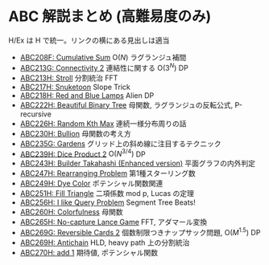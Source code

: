 # ABC 解説まとめ (高難易度のみ)

H/Ex は H で統一。リンクの横にある見出しは適当

- [ABC208F: Cumulative Sum](https://atcoder.jp/editorial_from_task?id=2195&taskScreenName=abc208_f) $\mathrm{O}(N)$ ラグランジュ補間
- [ABC213G: Connectivity 2](https://atcoder.jp/editorial_from_task?id=2392&taskScreenName=abc213_g) 連結性に関する $\mathrm{O}(3^N)$ DP
- [ABC213H: Stroll](https://atcoder.jp/editorial_from_task?id=2396&taskScreenName=abc213_h) 分割統治 FFT
- [ABC217H: Snuketoon](https://atcoder.jp/editorial_from_task?id=2581&taskScreenName=abc217_h) Slope Trick
- [ABC218H: Red and Blue Lamps](https://atcoder.jp/editorial_from_task?id=2621&taskScreenName=abc218_h) Alien DP
- [ABC222H: Beautiful Binary Tree](https://atcoder.jp/editorial_from_task?id=2742&taskScreenName=abc222_h) 母関数, ラグランジュの反転公式, P-recursive 
- [ABC226H: Random Kth Max](https://atcoder.jp/editorial_from_task?id=2879&taskScreenName=abc226_h) 連続一様分布周りの話
- [ABC230H: Bullion](https://atcoder.jp/editorial_from_task?id=3003&taskScreenName=abc230_h) 母関数の考え方
- [ABC235G: Gardens](https://atcoder.jp/editorial_from_task?id=3252&taskScreenName=abc235_g) グリッド上の斜め線に注目するテクニック
- [ABC239H: Dice Product 2](https://atcoder.jp/editorial_from_task?id=3357&taskScreenName=abc239_h) $\mathrm{O}(N^{3/4})$ DP
- [ABC243H: Builder Takahashi (Enhanced version)](https://atcoder.jp/editorial_from_task?id=3546&taskScreenName=abc243_h) 平面グラフの内外判定
- [ABC247H: Rearranging Problem](https://atcoder.jp/editorial_from_task?id=3737&taskScreenName=abc247_h) 第1種スターリング数
- [ABC249H: Dye Color](https://atcoder.jp/editorial_from_task?id=3843&taskScreenName=abc249_h) ポテンシャル関数関連
- [ABC251H: Fill Triangle](https://atcoder.jp/editorial_from_task?id=3954&taskScreenName=abc251_h) 二項係数 mod p, Lucas の定理 
- [ABC256H: I like Query Problem](https://atcoder.jp/editorial_from_task?id=4113&taskScreenName=abc256_h) Segment Tree Beats!
- [ABC260H: Colorfulness](https://atcoder.jp/editorial_from_task?id=4434&taskScreenName=abc260_h) 母関数
- [ABC265H: No-capture Lance Game](https://atcoder.jp/editorial_from_task?id=4577&taskScreenName=abc265_h) FFT, アダマール変換
- [ABC269G: Reversible Cards 2](https://atcoder.jp/contests/abc269/editorial/4841) 個数制限つきナップサック問題, $\mathrm{O}(M^{1.5})$ DP
- [ABC269H: Antichain](https://atcoder.jp/contests/abc269/editorial/4838) HLD, heavy path 上の分割統治
- [ABC270H: add 1](https://atcoder.jp/contests/abc270/editorial/4891) 期待値, ポテンシャル関数